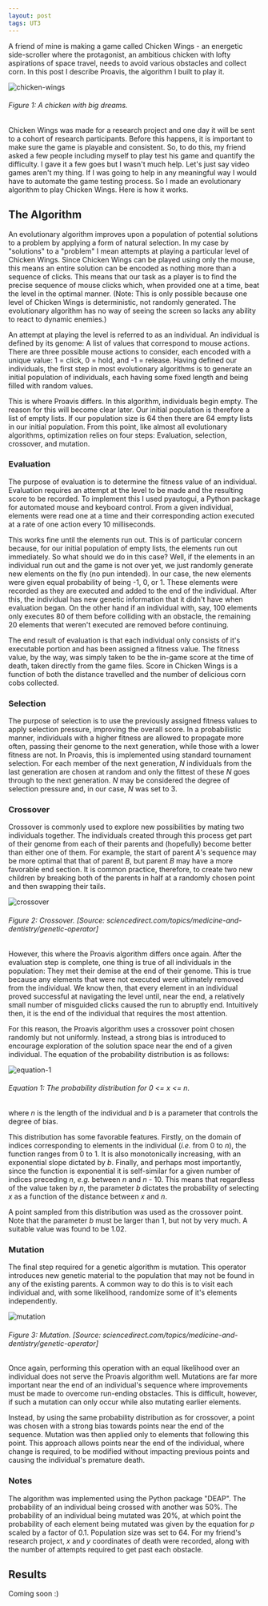 ```yaml
---
layout: post
tags: UT3
---
```


A friend of mine is making a game called Chicken Wings - an energetic side-scroller where the protagonist, an ambitious chicken with lofty aspirations of space travel, needs to avoid various obstacles and collect corn. In this post I describe Proavis, the algorithm I built to play it.

![chicken-wings](/img/proavis-000.gif)
###### Figure 1: A chicken with big dreams.

Chicken Wings was made for a research project and one day it will be sent to a cohort of research participants. Before this happens, it is important to make sure the game is playable and consistent. So, to do this, my friend asked a few people including myself to play test his game and quantify the difficulty. I gave it a few goes but I wasn't much help. Let's just say video games aren't my thing. If I was going to help in any meaningful way I would have to automate the game testing process. So I made an evolutionary algorithm to play Chicken Wings. Here is how it works.

## The Algorithm

An evolutionary algorithm improves upon a population of potential solutions to a problem by applying a form of natural selection. In my case by "solutions" to a "problem" I mean attempts at playing a particular level of Chicken Wings. Since Chicken Wings can be played using only the mouse, this means an entire solution can be encoded as nothing more than a sequence of clicks. This means that our task as a player is to find the precise sequence of mouse clicks which, when provided one at a time, beat the level in the optimal manner. (Note: This is only possible because one level of Chicken Wings is deterministic, not randomly generated. The evolutionary algorithm has no way of seeing the screen so lacks any ability to react to dynamic enemies.)

An attempt at playing the level is referred to as an individual. An individual is defined by its genome: A list of values that correspond to mouse actions. There are three possible mouse actions to consider, each encoded with a unique value: 1 = click, 0 = hold, and -1 = release. Having defined our individuals, the first step in most evolutionary algorithms is to generate an initial population of individuals, each having some fixed length and being filled with random values.

This is where Proavis differs. In this algorithm, individuals begin empty. The reason for this will become clear later. Our initial population is therefore a list of empty lists. If our population size is 64 then there are 64 empty lists in our initial population. From this point, like almost all evolutionary algorithms, optimization relies on four steps: Evaluation, selection, crossover, and mutation.

### Evaluation

The purpose of evaluation is to determine the fitness value of an individual. Evaluation requires an attempt at the level to be made and the resulting score to be recorded. To implement this I used pyautogui, a Python package for automated mouse and keyboard control. From a given individual, elements were read one at a time and their corresponding action executed at a rate of one action every 10 milliseconds.

This works fine until the elements run out. This is of particular concern because, for our initial population of empty lists, the elements run out immediately. So what should we do in this case? Well, if the elements in an individual run out and the game is not over yet, we just randomly generate new elements on the fly (no pun intended). In our case, the new elements were given equal probability of being -1, 0, or 1. These elements were recorded as they are executed and added to the end of the individual. After this, the individual has new genetic information that it didn't have when evaluation began. On the other hand if an individual with, say, 100 elements only executes 80 of them before colliding with an obstacle, the remaining 20 elements that weren't executed are removed before continuing.

The end result of evaluation is that each individual only consists of it's executable portion and has been assigned a fitness value. The fitness value, by the way, was simply taken to be the in-game score at the time of death, taken directly from the game files. Score in Chicken Wings is a function of both the distance travelled and the number of delicious corn cobs collected.

### Selection

The purpose of selection is to use the previously assigned fitness values to apply selection pressure, improving the overall score. In a probabilistic manner, individuals with a higher fitness are allowed to propagate more often, passing their genome to the next generation, while those with a lower fitness are not. In Proavis, this is implemented using standard tournament selection. For each member of the next generation, *N* individuals from the last generation are chosen at random and only the fittest of these *N* goes through to the next generation. *N* may be considered the degree of selection pressure and, in our case, *N* was set to 3.

### Crossover

Crossover is commonly used to explore new possibilities by mating two individuals together. The individuals created through this process get part of their genome from each of their parents and (hopefully) become better than either one of them. For example, the start of parent *A*'s sequence may be more optimal that that of parent *B*, but parent *B* may have a more favorable end section. It is common practice, therefore, to create two new children by breaking both of the parents in half at a randomly chosen point and then swapping their tails.

![crossover](/img/proavis-001.png)
###### Figure 2: Crossover. [Source: sciencedirect.com/topics/medicine-and-dentistry/genetic-operator]

However, this where the Proavis algorithm differs once again. After the evaluation step is complete, one thing is true of all individuals in the population: They met their demise at the end of their genome. This is true because any elements that were not executed were ultimately removed from the individual. We know then, that every element in an individual proved successful at navigating the level until, near the end, a relatively small number of misguided clicks caused the run to abruptly end. Intuitively then, it is the end of the individual that requires the most attention.

For this reason, the Proavis algorithm uses a crossover point chosen randomly but not uniformly. Instead, a strong bias is introduced to encourage exploration of the solution space near the end of a given individual. The equation of the probability distribution is as follows:

![equation-1](/img/proavis-002.png)
###### Equation 1: The probability distribution for 0 <= *x* <= *n*.

where *n* is the length of the individual and *b* is a parameter that controls the degree of bias.

This distribution has some favorable features. Firstly, on the domain of indices corresponding to elements in the individual (*i.e.* from 0 to *n*), the function ranges from 0 to 1. It is also monotonically increasing, with an exponential slope dictated by *b*. Finally, and perhaps most importantly, since the function is exponential it is self-similar for a given number of indices preceding *n*, *e.g.* between *n* and *n* - 10. This means that regardless of the value taken by *n*, the parameter *b* dictates the probability of selecting *x* as a function of the distance between *x* and *n*.

A point sampled from this distribution was used as the crossover point. Note that the parameter *b* must be larger than 1, but not by very much. A suitable value was found to be 1.02.

### Mutation

The final step required for a genetic algorithm is mutation. This operator introduces new genetic material to the population that may not be found in any of the existing parents. A common way to do this is to visit each individual and, with some likelihood, randomize some of it's elements independently.

![mutation](/img/proavis-004.png)
###### Figure 3: Mutation. [Source: sciencedirect.com/topics/medicine-and-dentistry/genetic-operator]

Once again, performing this operation with an equal likelihood over an individual does not serve the Proavis algorithm well. Mutations are far more important near the end of an individual's sequence where improvements must be made to overcome run-ending obstacles. This is difficult, however, if such a mutation can only occur while also mutating earlier elements.

Instead, by using the same probability distribution as for crossover, a point was chosen with a strong bias towards points near the end of the sequence. Mutation was then applied only to elements that following this point. This approach allows points near the end of the individual, where change is required, to be modified without impacting previous points and causing the individual's premature death.

### Notes

The algorithm was implemented using the Python package "DEAP". The probability of an individual being crossed with another was 50%. The probability of an individual being mutated was 20%, at which point the probability of each element being mutated was given by the equation for *p* scaled by a factor of 0.1. Population size was set to 64. For my friend's research project, *x* and *y* coordinates of death were recorded, along with the number of attempts required to get past each obstacle.

## Results

Coming soon :)

